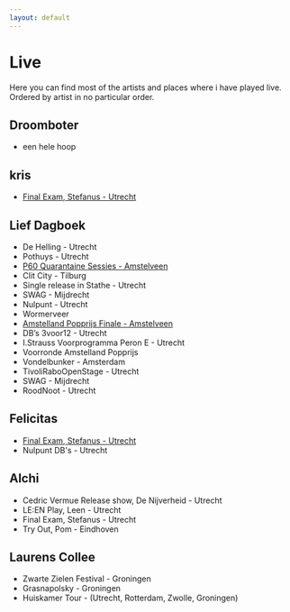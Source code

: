 ```yaml
---
layout: default
---
```

# Live

Here you can find most of the artists and places where i have played live.  
Ordered by artist in no particular order.


## Droomboter

- een hele hoop

## kris

- [Final Exam, Stefanus - Utrecht](https://www.youtube.com/watch?v=Yxc8Xeb0tRg)

## Lief Dagboek

- De Helling - Utrecht
- Pothuys - Utrecht
- [P60 Quarantaine Sessies - Amstelveen](https://www.youtube.com/watch?v=rfqQGkjsec4)
- Clit City - Tilburg 
- Single release in Stathe - Utrecht  
- SWAG - Mijdrecht
- Nulpunt - Utrecht  
- Wormerveer  
- [Amstelland Popprijs Finale - Amstelveen](https://www.youtube.com/watch?v=koq_ZvIIkVg)  
- DB’s 3voor12 - Utrecht  
- I.Strauss Voorprogramma Peron E - Utrecht  
- Voorronde Amstelland Popprijs
- Vondelbunker - Amsterdam  
- TivoliRaboOpenStage - Utrecht  
- SWAG - Mijdrecht  
- RoodNoot - Utrecht 

## Felicitas

- [Final Exam, Stefanus - Utrecht](https://www.youtube.com/watch?v=_VT6Fzlag-s&ab_channel=Felicitas)
- Nulpunt DB's - Utrecht  

## Alchi

- Cedric Vermue Release show, De Nijverheid - Utrecht  
- LE:EN Play, Leen - Utrecht  
- Final Exam, Stefanus - Utrecht  
- Try Out, Pom - Eindhoven  

## Laurens Collee

- Zwarte Zielen Festival - Groningen  
- Grasnapolsky - Groningen  
- Huiskamer Tour - (Utrecht, Rotterdam, Zwolle, Groningen)    
